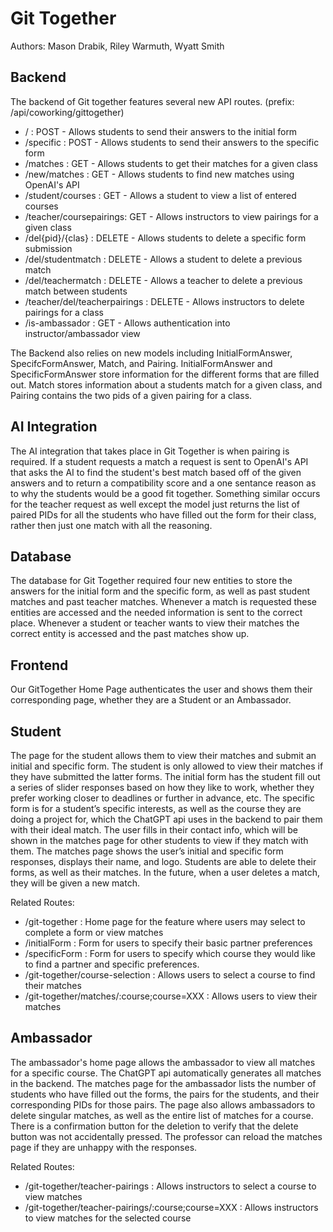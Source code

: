 # Git Together

Authors: Mason Drabik, Riley Warmuth, Wyatt Smith

## Backend

The backend of Git together features several new API routes. (prefix: /api/coworking/gittogether)

- / : POST - Allows students to send their answers to the initial form
- /specific : POST - Allows students to send their answers to the specific form
- /matches : GET - Allows students to get their matches for a given class
- /new/matches : GET - Allows students to find new matches using OpenAI's API
- /student/courses : GET - Allows a student to view a list of entered courses
- /teacher/coursepairings: GET - Allows instructors to view pairings for a given class
- /del{pid}/{clas} : DELETE - Allows students to delete a specific form submission
- /del/studentmatch : DELETE - Allows a student to delete a previous match
- /del/teachermatch : DELETE - Allows a teacher to delete a previous match between students
- /teacher/del/teacherpairings : DELETE - Allows instructors to delete pairings for a class
- /is-ambassador : GET - Allows authentication into instructor/ambassador view

The Backend also relies on new models including InitialFormAnswer, SpecifcFormAnswer, Match, and Pairing. InitialFormAnswer and SpecificFormAnswer store information for the different forms that are filled out. Match stores information about a students match for a given class, and Pairing contains the two pids of a given pairing for a class.

## AI Integration

The AI integration that takes place in Git Together is when pairing is required. If a student requests a match a request is sent to OpenAI's API that asks the AI to find the student's best match based off of the given answers and to return a compatibility score and a one sentance reason as to why the students would be a good fit together. Something similar occurs for the teacher request as well except the model just returns the list of paired PIDs for all the students who have filled out the form for their class, rather then just one match with all the reasoning.

## Database

The database for Git Together required four new entities to store the answers for the initial form and the specific form, as well as past student matches and past teacher matches. Whenever a match is requested these entities are accessed and the needed information is sent to the correct place. Whenever a student or teacher wants to view their matches the correct entity is accessed and the past matches show up.

## Frontend

Our GitTogether Home Page authenticates the user and shows them their corresponding page, whether they are a Student or an Ambassador.

## Student

The page for the student allows them to view their matches and submit an initial and specific form. The student is only allowed to view their matches if they have submitted the latter forms. The initial form has the student fill out a series of slider responses based on how they like to work, whether they prefer working closer to deadlines or further in advance, etc. The specific form is for a student’s specific interests, as well as the course they are doing a project for, which the ChatGPT api uses in the backend to pair them with their ideal match. The user fills in their contact info, which will be shown in the matches page for other students to view if they match with them. The matches page shows the user’s initial and specific form responses, displays their name, and logo. Students are able to delete their forms, as well as their matches. In the future, when a user deletes a match, they will be given a new match.

Related Routes:

- /git-together : Home page for the feature where users may select to complete a form or view matches
- /initialForm : Form for users to specify their basic partner preferences
- /specificForm : Form for users to specify which course they would like to find a partner and specific preferences.
- /git-together/course-selection : Allows users to select a course to find their matches
- /git-together/matches/:course;course=XXX : Allows users to view their matches

## Ambassador

The ambassador's home page allows the ambassador to view all matches for a specific course. The ChatGPT api automatically generates all matches in the backend. The matches page for the ambassador lists the number of students who have filled out the forms, the pairs for the students, and their corresponding PIDs for those pairs. The page also allows ambassadors to delete singular matches, as well as the entire list of matches for a course. There is a confirmation button for the deletion to verify that the delete button was not accidentally pressed. The professor can reload the matches page if they are unhappy with the responses.

Related Routes:

- /git-together/teacher-pairings : Allows instructors to select a course to view matches
- /git-together/teacher-pairings/:course;course=XXX : Allows instructors to view matches for the selected course
